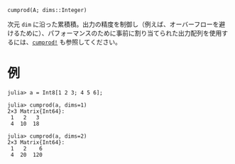 ```
cumprod(A; dims::Integer)
```

次元 `dim` に沿った累積積。出力の精度を制御し（例えば、オーバーフローを避けるために）、パフォーマンスのために事前に割り当てられた出力配列を使用するには、[`cumprod!`](@ref) も参照してください。

# 例

```jldoctest
julia> a = Int8[1 2 3; 4 5 6];

julia> cumprod(a, dims=1)
2×3 Matrix{Int64}:
 1   2   3
 4  10  18

julia> cumprod(a, dims=2)
2×3 Matrix{Int64}:
 1   2    6
 4  20  120
```
